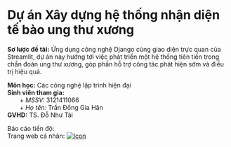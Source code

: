 # Dự án Xây dựng hệ thống nhận diện tế bào ung thư xương
**Sơ lược đề tài:** Ứng dụng công nghệ Django cùng giao diện trực quan của Streamlit, dự án này hướng tới việc phát triển một hệ thống tiên tiến trong chẩn đoán ung thư xương, góp phần hỗ trợ công tác phát hiện sớm và điều trị hiệu quả.

**Môn học:** Các công nghệ lập trình hiện đại  
**Sinh viên tham gia:**  
&emsp;&emsp;+ *MSSV:* 3121411066  
&emsp;&emsp;+ *Họ tên:* Trần Đồng Gia Hân  
**GVHD:** TS. Đỗ Như Tài

Báo cáo tiến độ:  
Trang web cá nhân: [![Icon](https://img.icons8.com/ios-filled/50/000000/link.png)](https://docs.google.com/spreadsheets/d/YOUR_SHEET_ID)




